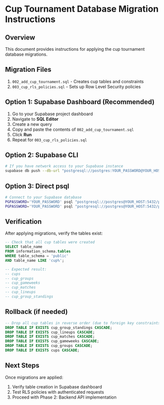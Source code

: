 # Cup Tournament Database Migration Instructions

## Overview
This document provides instructions for applying the cup tournament database migrations.

## Migration Files
1. `002_add_cup_tournament.sql` - Creates cup tables and constraints
2. `003_cup_rls_policies.sql` - Sets up Row Level Security policies

## Option 1: Supabase Dashboard (Recommended)
1. Go to your Supabase project dashboard
2. Navigate to **SQL Editor**
3. Create a new query
4. Copy and paste the contents of `002_add_cup_tournament.sql`
5. Click **Run**
6. Repeat for `003_cup_rls_policies.sql`

## Option 2: Supabase CLI
```bash
# If you have network access to your Supabase instance
supabase db push --db-url "postgresql://postgres:YOUR_PASSWORD@YOUR_HOST:5432/postgres" --include-all
```

## Option 3: Direct psql
```bash
# Connect to your Supabase database
PGPASSWORD='YOUR_PASSWORD' psql "postgresql://postgres@YOUR_HOST:5432/postgres" -f supabase/migrations/002_add_cup_tournament.sql
PGPASSWORD='YOUR_PASSWORD' psql "postgresql://postgres@YOUR_HOST:5432/postgres" -f supabase/migrations/003_cup_rls_policies.sql
```

## Verification
After applying migrations, verify the tables exist:

```sql
-- Check that all cup tables were created
SELECT table_name
FROM information_schema.tables
WHERE table_schema = 'public'
AND table_name LIKE 'cup%';

-- Expected result:
-- cups
-- cup_groups
-- cup_gameweeks
-- cup_matches
-- cup_lineups
-- cup_group_standings
```

## Rollback (if needed)
```sql
-- Drop all cup tables in reverse order (due to foreign key constraints)
DROP TABLE IF EXISTS cup_group_standings CASCADE;
DROP TABLE IF EXISTS cup_lineups CASCADE;
DROP TABLE IF EXISTS cup_matches CASCADE;
DROP TABLE IF EXISTS cup_gameweeks CASCADE;
DROP TABLE IF EXISTS cup_groups CASCADE;
DROP TABLE IF EXISTS cups CASCADE;
```

## Next Steps
Once migrations are applied:
1. Verify table creation in Supabase dashboard
2. Test RLS policies with authenticated requests
3. Proceed with Phase 2: Backend API implementation
